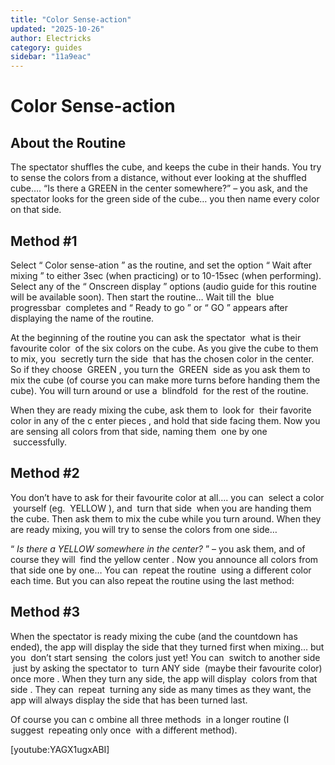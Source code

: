 ```yaml
---
title: "Color Sense-action"
updated: "2025-10-26"
author: Electricks
category: guides
sidebar: "11a9eac"
---
```


# Color Sense-action

## About the Routine

The spectator shuffles the cube, and keeps the cube in their hands. You try to sense the colors from a distance, without ever looking at the shuffled cube…. “Is there a GREEN in the center somewhere?” – you ask, and the spectator looks for the green side of the cube… you then name every color on that side.

## Method #1

Select “ Color sense-ation ” as the routine, and set the option “ Wait after mixing ” to either 3sec (when practicing) or to 10-15sec (when performing). Select any of the “ Onscreen display ” options (audio guide for this routine will be available soon). Then start the routine… Wait till the  blue progressbar  completes and “ Ready to go ” or “ GO ” appears after displaying the name of the routine.

At the beginning of the routine you can ask the spectator  what is their favourite color  of the six colors on the cube. As you give the cube to them to mix, you  secretly turn the side  that has the chosen color in the center. So if they choose  GREEN , you turn the  GREEN  side as you ask them to mix the cube (of course you can make more turns before handing them the cube). You will turn around or use a  blindfold  for the rest of the routine.

When they are ready mixing the cube, ask them to  look for  their favorite color in any of the c enter pieces , and hold that side facing them. Now you are sensing all colors from that side, naming them  one by one  successfully.

## Method #2

You don’t have to ask for their favourite color at all…. you can  select a color  yourself (eg.  YELLOW ), and  turn that side  when you are handing them the cube. Then ask them to mix the cube while you turn around. When they are ready mixing, you will try to sense the colors from one side…

“ *Is there a YELLOW somewhere in the center?* ” – you ask them, and of course they will  find the yellow center . Now you announce all colors from that side one by one… You can  repeat the routine  using a different color each time. But you can also repeat the routine using the last method:

## Method #3

When the spectator is ready mixing the cube (and the countdown has ended), the app will display the side that they turned first when mixing… but you  don’t start sensing  the colors just yet! You can  switch to another side  just by asking the spectator to  turn ANY side  (maybe their favourite color)  once more . When they turn any side, the app will display  colors from that side . They can  repeat  turning any side as many times as they want, the app will always display the side that has been turned last.

Of course you can c ombine all three methods  in a longer routine (I suggest  repeating only once  with a different method).

[youtube:YAGX1ugxABI]
